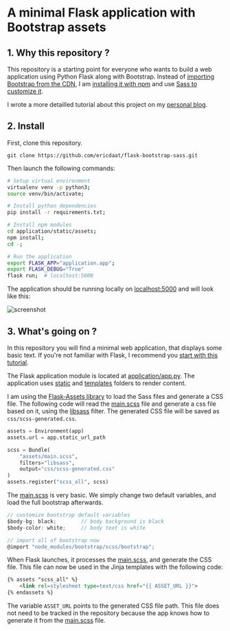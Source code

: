 # A minimal Flask application with Bootstrap assets

## 1. Why this repository ?

This repository is a starting point for everyone who wants to build
a web application using Python Flask along with Bootstrap.
Instead of [importing Bootstrap from the CDN](https://getbootstrap.com/docs/5.1/getting-started/introduction/#quick-start), I am [installing it with npm](https://getbootstrap.com/docs/5.1/getting-started/download/#npm) and use [Sass to customize it](https://getbootstrap.com/docs/5.1/customize/sass/).

I wrote a more detailled tutorial about this project on my [personal blog](https://edaoud.com/blog/2022/02/07/flask-bootstrap-assets/).

## 2. Install

First, clone this repository.
``` text
git clone https://github.com/ericdaat/flask-bootstrap-sass.git
```

Then launch the following commands:

``` bash
# Setup virtual environment
virtualenv venv -p python3;
source venv/bin/activate;

# Install python dependencies
pip install -r requirements.txt;

# Install npm modules
cd application/static/assets;
npm install;
cd -;

# Run the application
export FLASK_APP="application.app";
export FLASK_DEBUG="True"
flask run;  # localhost:5000
```

The application should be running locally on
[localhost:5000](http://localhost:5000) and will look like this:

![screenshot](./screenshot.png)

## 3. What's going on ?

In this repository you will find a minimal web application, that displays
some basic text. If you're not familiar with Flask,
I recommend you [start with this tutorial](https://flask.palletsprojects.com/en/2.0.x/tutorial/).

The Flask application module is located at
[application/app.py](./application/main.py). The application uses [static](./application/static/) and [templates](./application/templates/) folders to
render content.

I am using the [Flask-Assets library](https://flask-assets.readthedocs.io/en/latest/) to load the Sass files and generate a CSS file. The following code will read the [main.scss](./applicaton/static/assets/main.scss) file and generate a css file based on it, using the [libsass](https://webassets.readthedocs.io/en/latest/builtin_filters.html#libsass) filter. The generated
CSS file will be saved as `css/scss-generated.css`.

``` python
assets = Environment(app)
assets.url = app.static_url_path

scss = Bundle(
    "assets/main.scss",
    filters="libsass",
    output="css/scss-generated.css"
)
assets.register("scss_all", scss)
```

The [main.scss](./applicaton/static/assets/main.scss) is very basic. We
simply change two default variables, and load the full bootstrap afterwards.

``` javascript
// customize bootstrap default variables
$body-bg: black;		// body background is black
$body-color: white;		// body text is white

// import all of bootstrap now
@import "node_modules/bootstrap/scss/bootstrap";
```

When Flask launches, it processes the [main.scss](./applicaton/static/assets/main.scss), and generate the CSS file. This file can now be used in the Jinja
templates with the following code:

``` html
{% assets "scss_all" %}
    <link rel=stylesheet type=text/css href="{{ ASSET_URL }}">
{% endassets %}
```

The variable `ASSET_URL` points to the generated CSS file path. This file
does not need to be tracked in the repository because the app knows how to
generate it from the [main.scss](./applicaton/static/assets/main.scss) file.
